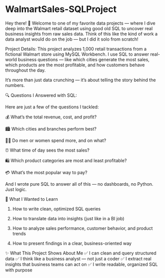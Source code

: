 # WalmartSales-SQLProject
Hey there! 👋
Welcome to one of my favorite data projects — where I dive deep into the Walmart retail dataset using good old SQL to uncover real business insights from raw sales data. Think of this like the kind of work a data analyst would do on the job — but I did it solo from scratch!

Project Details:
This project analyzes 1,000 retail transactions from a fictional Walmart store using MySQL Workbench. I use SQL to answer real-world business questions — like which cities generate the most sales, which products are the most profitable, and how customers behave throughout the day.

It’s more than just data crunching — it’s about telling the story behind the numbers.

🔍 Questions I Answered with SQL:

Here are just a few of the questions I tackled:

💰 What’s the total revenue, cost, and profit?

🏙️ Which cities and branches perform best?

👩‍💼 Do men or women spend more, and on what?

⏰ What time of day sees the most sales?

🛍️ Which product categories are most and least profitable?

💳 What’s the most popular way to pay?

And I wrote pure SQL to answer all of this — no dashboards, no Python. Just logic.

🧠 What I Wanted to Learn
1. How to write clean, optimized SQL queries

2. How to translate data into insights (just like in a BI job)

3. How to analyze sales performance, customer behavior, and product trends

4. How to present findings in a clear, business-oriented way

✨ What This Project Shows About Me
✅ I can clean and query structured data
✅ I think like a business analyst — not just a coder
✅ I extract real insights that business teams can act on
✅ I write readable, organized SQL with purpose
